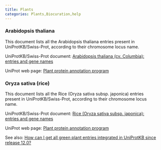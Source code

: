 ```yaml
---
title: Plants
categories: Plants,Biocuration,help
---
```


### Arabidopsis thaliana

This document lists all the Arabidopsis thaliana entries present in UniProtKB/Swiss-Prot, according to their chromosome locus name.

UniProtKB/Swiss-Prot document: [Arabidopsis thaliana (cv. Columbia): entries and gene names](http://www.uniprot.org/docs/arath)

UniProt web page: [Plant protein annotation program](http://www.uniprot.org/program/Plants)

### Oryza sativa (rice)

This document lists all the Rice (Oryza sativa subsp. japonica) entries present in UniProtKB/Swiss-Prot, according to their chromosome locus name.

UniProtKB/Swiss-Prot document: [Rice (Oryza sativa subsp. japonica): entries and gene names](http://www.uniprot.org/docs/rice)

UniProt web page: [Plant protein annotation program](http://www.uniprot.org/program/Plants)

See also: [How can I get all green plant entries integrated in UniProtKB since release 12.0?](http://www.uniprot.org/help/entries%5Fsince%5Frel%5Fx)